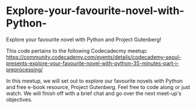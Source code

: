 # Explore-your-favourite-novel-with-Python-
Explore your favourite novel with Python and Project Gutenberg!

This code pertains to the following Codecadecmy meetup: https://community.codecademy.com/events/details/codecademy-seoul-presents-explore-your-favourite-novel-with-python-35-minutes-part-i-preprocessing/

In this meetup, we will set out to explore our favourite novels with Python and free e-book resource, Project Gutenberg. Feel free to code along or just watch. We will finish off with a brief chat and go over the next meet-up's objectives.  
